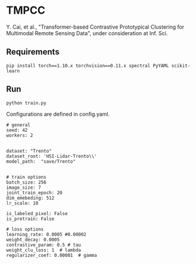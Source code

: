 # TMPCC

Y. Cai, et al., "Transformer-based Contrastive Prototypical Clustering for Multimodal Remote Sensing Data", under consideration at Inf. Sci.

## Requirements ##

    pip install torch==1.10.x torchvision==0.11.x spectral PyYAML scikit-learn

## Run ##
    python train.py


Configurations  are defined in config.yaml.

    # general
    seed: 42
    workers: 2
    
    
    dataset: "Trento"
    dataset_root: 'HSI-Lidar-Trento\\'
    model_path:  "save/Trento"
    
    
    # train options
    batch_size: 256
    image_size: 7
    joint_train_epoch: 20
    dim_emebeding: 512
    lr_scale: 10
    
    is_labeled_pixel: False
    is_pretrain: False
    
    # loss options
    learning_rate: 0.0005 #0.00002
    weight_decay: 0.0005
    contrastive_param: 0.5 # tau
    weight_clu_loss: 1  # lambda
    regularizer_coef: 0.00001  # gamma
    
    


